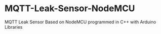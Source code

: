 # MQTT-Leak-Sensor-NodeMCU
MQTT Leak Sensor Based on NodeMCU programmed in C++ with Arduino Libraries
